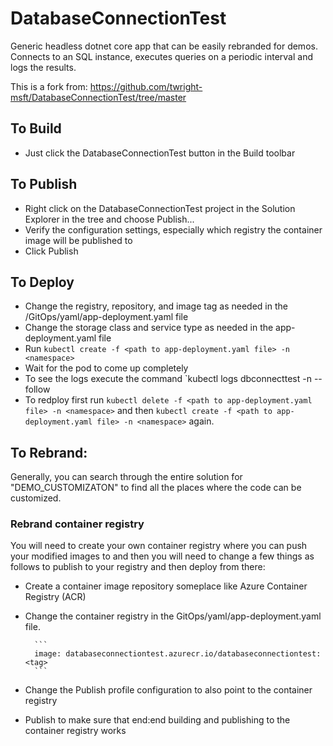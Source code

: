 # DatabaseConnectionTest
Generic headless dotnet core app that can be easily rebranded for demos.  Connects to an SQL instance, executes queries on a periodic interval and logs the results.

This is a fork from: https://github.com/twright-msft/DatabaseConnectionTest/tree/master

## To Build
- Just click the DatabaseConnectionTest button in the Build toolbar

## To Publish
- Right click on the DatabaseConnectionTest project in the Solution Explorer in the tree and choose Publish...
- Verify the configuration settings, especially which registry the container image will be published to
- Click Publish

## To Deploy
- Change the registry, repository, and image tag as needed in the /GitOps/yaml/app-deployment.yaml file
- Change the storage class and service type as needed in the app-deployment.yaml file
- Run `kubectl create -f <path to app-deployment.yaml file> -n <namespace>`
- Wait for the pod to come up completely
- To see the logs execute the command `kubectl logs dbconnecttest <pod name> -n <namespace> --follow
- To redploy first run `kubectl delete -f <path to app-deployment.yaml file> -n <namespace>` and then `kubectl create -f <path to app-deployment.yaml file> -n <namespace>` again.

## To Rebrand:

Generally, you can search through the entire solution for "DEMO_CUSTOMIZATON" to find all the places where the code can be customized.

### Rebrand container registry
You will need to create your own container registry where you can push your modified images to and then you will need to change a few things as follows to publish to your registry and then deploy from there:
- Create a container image repository someplace like Azure Container Registry (ACR)
- Change the container registry in the GitOps/yaml/app-deployment.yaml file.

		```
		image: databaseconnectiontest.azurecr.io/databaseconnectiontest:<tag>
		```

- Change the Publish profile configuration to also point to the container registry
- Publish to make sure that end:end building and publishing to the container registry works